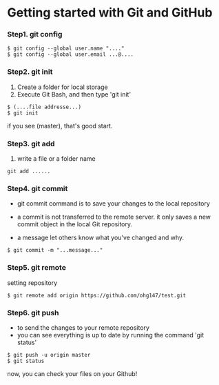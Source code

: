 # Getting started with Git and GitHub

### Step1. git config

```
$ git config --global user.name "...."
$ git config --global user.email ...@....
```

### Step2. git init

1. Create a folder for local storage
2. Execute Git Bash, and then type 'git init'

```
$ (....file addresse...)
$ git init
```

if you see (master), that's good start.

### Step3. git add

1. write a file or a folder name

```
git add ......
```

### Step4. git commit

+ git commit command is to save your changes to the local repository

+ a commit is not transferred to the remote server. it only saves a new commit object in the local Git repository.
+ a message let others know what you've changed and why.

```
$ git commit -m "...message..."
```

### Step5. git remote

setting repository 

```
$ git remote add origin https://github.com/ohg147/test.git
```

### Step6. git push

+ to send the changes to your remote repository
+ you can see everything is up to date by running the command 'git status'

```
$ git push -u origin master
$ git status
```



now, you can check your files on your Github!